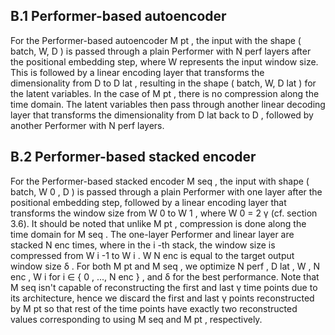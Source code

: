 ## B.1 Performer-based autoencoder

For the Performer-based autoencoder M pt , the input with the shape ( batch, W, D ) is passed through a plain Performer with N perf layers after the positional embedding step, where W represents the input window size. This is followed by a linear encoding layer that transforms the dimensionality from D to D lat , resulting in the shape ( batch, W, D lat ) for the latent variables. In the case of M pt , there is no compression along the time domain. The latent variables then pass through another linear decoding layer that transforms the dimensionality from D lat back to D , followed by another Performer with N perf layers.

## B.2 Performer-based stacked encoder

For the Performer-based stacked encoder M seq , the input with shape ( batch, W 0 , D ) is passed through a plain Performer with one layer after the positional embedding step, followed by a linear encoding layer that transforms the window size from W 0 to W 1 , where W 0 = 2 γ (cf. section 3.6). It should be noted that unlike M pt , compression is done along the time domain for M seq . The one-layer Performer and linear layer are stacked N enc times, where in the i -th stack, the window size is compressed from W i -1 to W i . W N enc is equal to the target output window size δ . For both M pt and M seq , we optimize N perf , D lat , W , N enc , W i for i ∈ { 0 , ..., N enc } , and δ for the best performance. Note that M seq isn't capable of reconstructing the first and last γ time points due to its architecture, hence we discard the first and last γ points reconstructed by M pt so that rest of the time points have exactly two reconstructed values corresponding to using M seq and M pt , respectively.